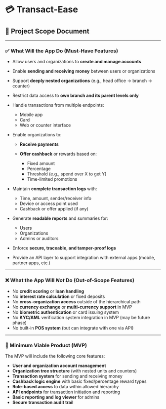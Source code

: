 # 💳 Transact-Ease
## 📘 Project Scope Document

---

### ✅ What Will the App Do (Must-Have Features)

* Allow users and organizations to **create and manage accounts**
* Enable **sending and receiving money** between users or organizations
* Support **deeply nested organizations** (e.g., head office → branch → counter)
* Restrict data access to **own branch and its parent levels only**
* Handle transactions from multiple endpoints:

  * Mobile app
  * Card
  * Web or counter interface
* Enable organizations to:

  * **Receive payments**
  * **Offer cashback** or rewards based on:

    * Fixed amount
    * Percentage
    * Threshold (e.g., spend over X to get Y)
    * Time-limited promotions
* Maintain **complete transaction logs** with:

  * Time, amount, sender/receiver info
  * Device or access point used
  * Cashback or offer applied (if any)
* Generate **readable reports** and summaries for:

  * Users
  * Organizations
  * Admins or auditors
* Enforce **secure, traceable, and tamper-proof logs**
* Provide an API layer to support integration with external apps (mobile, partner apps, etc.)

---

### ❌ What the App Will *Not* Do (Out-of-Scope Features)

* No **credit scoring** or **loan handling**
* No **interest rate calculation** or fixed deposits
* No **cross-organization access** outside of the hierarchical path
* No **currency exchange** or **multi-currency support** in MVP
* No **biometric authentication** or card issuing system
* No **KYC/AML** verification system integration in MVP (may be future phase)
* No built-in **POS system** (but can integrate with one via API)

---

### 🚀 Minimum Viable Product (MVP)

The MVP will include the following core features:

* **User and organization account management**
* **Organization tree structure** (with nested units and counters)
* **Transaction system** for sending and receiving money
* **Cashback logic engine** with basic fixed/percentage reward types
* **Role-based access** to data within allowed hierarchy
* **API endpoints** for transaction initiation and reporting
* **Basic reporting and log viewer** for admins
* **Secure transaction audit trail**
